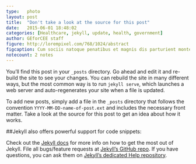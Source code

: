 ```yaml
---
type:	photo
layout: post
title:  "Don't take a look at the source for this post"
date:   2015-06-01 18:48:02
categories: [Healthcare, jekyll, update, health, government]
author:	GEforCEE staff
figure: http://lorempixel.com/768/1024/abstract
figcaption: Cum sociis natoque penatibus et magnis dis parturient montes, nascetur ridiculus mus.
notecount: 2 notes
---
```

You’ll find this post in your `_posts` directory. Go ahead and edit it and re-build the site to see your changes. You can rebuild the site in many different ways, but the most common way is to run `jekyll serve`, which launches a web server and auto-regenerates your site when a file is updated.

To add new posts, simply add a file in the `_posts` directory that follows the convention `YYYY-MM-DD-name-of-post.ext` and includes the necessary front matter. Take a look at the source for this post to get an idea about how it works.

##Jekyll also offers powerful support for code snippets:

Check out the [Jekyll docs][jekyll] for more info on how to get the most out of Jekyll. File all bugs/feature requests at [Jekyll’s GitHub repo][jekyll-gh]. If you have questions, you can ask them on [Jekyll’s dedicated Help repository][jekyll-help].

[jekyll]:      http://jekyllrb.com
[jekyll-gh]:   https://github.com/jekyll/jekyll
[jekyll-help]: https://github.com/jekyll/jekyll-help
